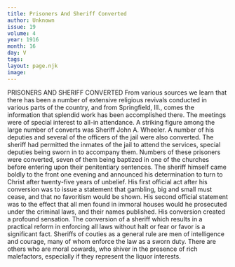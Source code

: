 ```yaml
---
title: Prisoners And Sheriff Converted
author: Unknown
issue: 19
volume: 4
year: 1916
month: 16
day: V
tags:
layout: page.njk
image:
---
```

PRISONERS AND SHERIFF CONVERTED       From various sources we learn that there has been a number of extensive religious revivals conducted in various parts of the country, and from Springfield, Ill., comes the information that splendid work has been accomplished there. The meetings were of special interest to all-in attendance.       A striking figure among the large number of converts was Sheriff John A. Wheeler. A number of his deputies and several of the officers of the jail were also converted. The sheriff had permitted the inmates of the jail to attend the services, special deputies being sworn in to accompany them. Numbers of these prisoners were converted, seven of them being baptized in one of the churches before entering upon their penitentiary sentences. The sheriff himself came boldly to the front one evening and announced his determination to turn to Christ after twenty-five years of unbelief. His first official act after his conversion was to issue a statement that gambling, big and small must cease, and that no favoritism would be shown. His second official statement was to the effect that all men found in immoral houses would he prosecuted under the criminal laws, and their names published. His conversion created a profound sensation. The conversion of a sheriff which results in a practical reform in enforcing all laws without halt or fear or favor is a significant fact. Sheriffs of couties as a general rule are men of intelligence and courage, many of whom enforce the law as a sworn duty. There are others who are moral cowards, who shiver in the presence of rich malefactors, especially if they represent the liquor interests.





